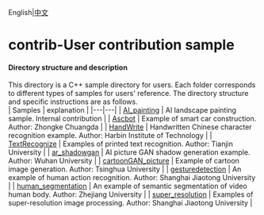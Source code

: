English|[中文](README_CN.md)

# contrib-User contribution sample

#### Directory structure and description

This directory is a C++ sample directory for users. Each folder corresponds to different types of samples for users' reference. The directory structure and specific instructions are as follows.   
| Samples  | explanation  |
|---|---|
| [AI_painting](./AI_painting)  | AI landscape painting sample. Internal contribution  |
| [Ascbot](./Ascbot)  | Example of smart car construction. Author: Zhongke Chuangda  |
| [HandWrite](./HandWrite)  | Handwritten Chinese character recognition example. Author: Harbin Institute of Technology  |
| [TextRecognize](./TextRecognize)  | Examples of printed text recognition. Author: Tianjin University  |
| [ar_shadowgan](./ar_shadowgan)  | AI picture GAN shadow generation example. Author: Wuhan University  |
| [cartoonGAN_picture](./cartoonGAN_picture)  | Example of cartoon image generation. Author: Tsinghua University  |
| [gesturedetection](./gesturedetection)  | An example of human action recognition. Author: Shanghai Jiaotong University  |
| [human_segmentation](./human_segmentation) | An example of semantic segmentation of video human body. Author: Zhejiang University |
| [super_resolution](./super_resolution) | Examples of super-resolution image processing. Author: Shanghai Jiaotong University |
